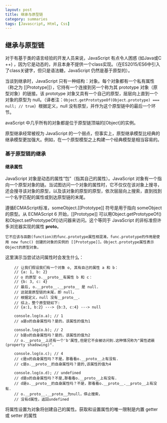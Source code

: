 ```yaml
---
layout: post
title: 继承与原型链
category: summaries
tags: [Javascript, Html, Css]
---
```

## 继承与原型链

对于有基于类的语言经验的开发人员来说，JavaScript 有点令人困惑 (如Java或C ++) ，因为它是动态的，并且本身不提供一个class实现。（在ES2015/ES6中引入了class关键字，但只是语法糖，JavaScript 仍然是基于原型的）。

当谈到继承时，JavaScript 只有一种结构：对象。每个对象都有一个私有属性（称之为 [[Prototype]]），它持有一个连接到另一个称为其 prototype 对象（原型对象）的链接。该 prototype 对象又具有一个自己的原型，层层向上直到一个对象的原型为 null。（译者注：```Object.getPrototypeOf(Object.prototype) === null; // true```）根据定义，null 没有原型，并作为这个原型链中的最后一个环节。

avaScript 中几乎所有的对象都是位于原型链顶端的[Object]的实例。

原型继承经常被视为 JavaScript 的一个弱点，但事实上，原型继承模型比经典的继承模型更加强大。例如，在一个原型模型之上构建一个经典模型是相当容易的。

### 基于原型链的继承
#### 继承属性

JavaScript 对象是动态的属性“包”（指其自己的属性）。JavaScript 对象有一个指向一个原型对象的链。当试图访问一个对象的属性时，它不仅仅在该对象上搜寻，还会搜寻该对象的原型，以及该对象的原型的原型，依次层层向上搜索，直到找到一个名字匹配的属性或到达原型链的末尾。

遵循ECMAScript标准，someObject.[[Prototype]] 符号是用于指向 someObject的原型。从 ECMAScript 6 开始，[[Prototype]] 可以用Object.getPrototypeOf()和Object.setPrototypeOf()访问器来访问。这个等同于 JavaScript 的非标准但许多浏览器实现的属性 __proto__。

```
它不应该与函数(function)的func.prototype属性相混淆，func.prototype的作用是使用 new func() 创建的对象的实例的 [[Prototype]]。Object.prototype属性表示Object的原型对象。
```

这里演示当尝试访问属性时会发生什么：

```
    // 让我们假设我们有一个对象 o, 其有自己的属性 a 和 b：
    // {a: 1, b: 2}
    // o 的原型 o.__proto__有属性 b 和 c：
    // {b: 3, c: 4}
    // 最后, o.__proto__.__proto__ 是 null.
    // 这就是原型链的末尾，即 null，
    // 根据定义，null 没有__proto__.
    // 综上，整个原型链如下: 
    // {a:1, b:2} ---> {b:3, c:4} ---> null

    console.log(o.a); // 1
    // a是o的自身属性吗？是的，该属性的值为1

    console.log(o.b); // 2
    // b是o的自身属性吗？是的，该属性的值为2
    // o.__proto__上还有一个'b'属性,但是它不会被访问到.这种情况称为"属性遮蔽 (property shadowing)".

    console.log(o.c); // 4
    // c是o的自身属性吗？不是，那看看o.__proto__上有没有.
    // c是o.__proto__的自身属性吗？是的,该属性的值为4

    console.log(o.d); // undefined
    // d是o的自身属性吗？不是,那看看o.__proto__上有没有.
    // d是o.__proto__的自身属性吗？不是，那看看o.__proto__.__proto__上有没有.
    // o.__proto__.__proto__为null，停止搜索，
    // 没有d属性，返回undefined
```

将属性设置为对象将创建自己的属性。获取和设置属性的唯一限制是内置 getter 或 setter 的属性
